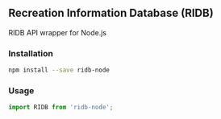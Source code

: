 ## Recreation Information Database (RIDB)
RIDB API wrapper for Node.js

### Installation

```sh
npm install --save ridb-node
```

### Usage

```javascript
import RIDB from 'ridb-node';
```
